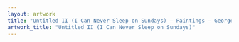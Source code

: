 ```yaml
---
layout: artwork
title: "Untitled II (I Can Never Sleep on Sundays) — Paintings — George Chapman"
artwork_title: "Untitled II (I Can Never Sleep on Sundays)"
---
```

